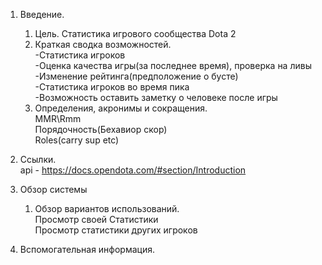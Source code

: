 1. Введение.
    1. Цель.
        Статистика игрового сообщества Dota 2  
    2. Краткая сводка возможностей.  
        -Статистика игроков  
        -Оценка качества игры(за последнее время), проверка на ливы  
        -Изменение рейтинга(предположение о бусте)  
        -Статистика игроков во время пика  
    -Возможность оставить заметку о человеке после игры  
    3. Определения, акронимы и сокращения.  
        MMR\Rmm  
        Порядочность(Бехавиор скор)  
        Roles(carry sup etc)  
4. Ссылки.  
        api - https://docs.opendota.com/#section/Introduction  

2. Обзор системы  
    1. Обзор вариантов использований.  
        Просмотр своей Статистики  
        Просмотр статистики других игроков  
3. Вспомогательная информация.

